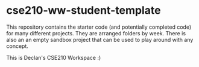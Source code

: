 # cse210-ww-student-template
This repository contains the starter code (and potentially completed code) for many different projects. They are arranged folders by week. There is also an an empty sandbox project that can be used to play around with any concept.

This is Declan's CSE210 Workspace :)

